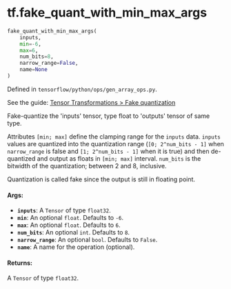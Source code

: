 <div itemscope itemtype="http://developers.google.com/ReferenceObject">
<meta itemprop="name" content="tf.fake_quant_with_min_max_args" />
</div>

# tf.fake_quant_with_min_max_args

``` python
fake_quant_with_min_max_args(
    inputs,
    min=-6,
    max=6,
    num_bits=8,
    narrow_range=False,
    name=None
)
```



Defined in `tensorflow/python/ops/gen_array_ops.py`.

See the guide: [Tensor Transformations > Fake quantization](../../../api_guides/python/array_ops.md#Fake_quantization)

Fake-quantize the 'inputs' tensor, type float to 'outputs' tensor of same type.

Attributes `[min; max]` define the clamping range for the `inputs` data.
`inputs` values are quantized into the quantization range (`[0; 2^num_bits - 1]`
when `narrow_range` is false and `[1; 2^num_bits - 1]` when it is true) and
then de-quantized and output as floats in `[min; max]` interval.
`num_bits` is the bitwidth of the quantization; between 2 and 8, inclusive.

Quantization is called fake since the output is still in floating point.

#### Args:

* <b>`inputs`</b>: A `Tensor` of type `float32`.
* <b>`min`</b>: An optional `float`. Defaults to `-6`.
* <b>`max`</b>: An optional `float`. Defaults to `6`.
* <b>`num_bits`</b>: An optional `int`. Defaults to `8`.
* <b>`narrow_range`</b>: An optional `bool`. Defaults to `False`.
* <b>`name`</b>: A name for the operation (optional).


#### Returns:

A `Tensor` of type `float32`.